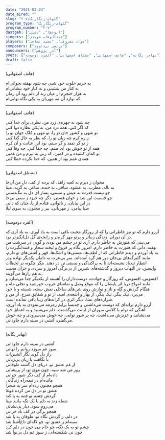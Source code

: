 ```yaml
---
date: "2021-03-24"
date_aired: ""
slug: "گلهای-رنگارنگ/۴۰۷"
program_type: "گلهای-رنگارنگ"
program_number: "۴۰۷"
dastgah: ["ابوعطا", "دشتی"]
singers: ["عبدالوهاب شهیدی"]
players: ["جواد معروفی", "مجید نجاحی"]
composers: ["مرتضی نی‌داوود"]
announcers: ["آذر پژوهش"]
poets: ["بهادر یگانه", "هاتف اصفهانی", "مشتاق اصفهانی", "آلفرد دوموسه"]
draft: false
---
```


(هاتف اصفهانی)  

به حریم خلوت خود شبی چه شود نهفته بخوانی‌ام  
به کنار من بنشینی و به کنار خود بنشانی‌ام  
به هزار خنجرم ار عیان زند از دلم رود آن زمان  
که نوازد آن مه مهربان به یکی نگاه نهانی‌ام  

---  

(هاتف اصفهانی)  

چه شود به چهره‌ی زرد من، نظری برای خدا کنی  
که اگر کنی، همه درد من، به یکی نظاره دوا کنی  
تو شهی و کشور جان تو را، تو مهی و مُلک جهان تو را  
ز ره کرم چه زیان تو را، که نظر به حال گدا کنی  
ز تو گر تفقد و گر ستم، بود این عنایت و آن کرم  
همه از تو خوش بود ای صنم، چه جفا کنی، چه وفا کنی  
تو کمان کشیده و در کمین، که زنی به تیرم و من غمین  
همه‌ی غمم بود از همین، که خدا نکرده خطا کنی  

---  

(مشتاق اصفهانی)  

مخوان ز دیرم به کعبه زاهد، که برده از کف، دل من آن‌جا  
به ناله، مطرب، به عشوه، ساقی، به خنده، ساغر، به گریه، مینا  
چو نیست قدرت به عیش و مستی، بساز ای دل به تنگ‌دستی  
چو قسمت این شد ز خوان هستی، دگر چه خیزد ز سعی بی‌جا  
در این بیابان، ز ناتوانی، فتادم از پا، چنان که دانی  
صبا پیامی، ز مهربانی، ببر ز مجنون، به سوی لیلا  

---  

(آلفرد دوموسه)  

آرزو دارم که تو نیز خاطراتی را که از روزگار محبت باقی است به یاد آوری. به یاد آری که در آن دوران، زندگی زیباتر و پرتو مهر گرم‌تر و رایحه‌ی گل دل‌انگیزتر بود.  
می‌بینی که هنوزش به خاطر دارم. آری تو در چشم من بودی و گویی در سرشت من نهفته، دانی كه هنوزت به خاطر دارم. امروز نگاه پر فروغ و لبخند سحار و فتنه‌انگیزت را به یاد آوردم و دیدم خاطراتی که از لطف‌ها، مستی‌ها و اشک‌ها، قهر و آشتی‌های تو دارم، مانند گلبرگ‌های بی‌جان دور هم گرد آمده‌اند، سر بی‌عزت به دامان یکدیگر نهاده ودر انتظار تندباد نشسته‌اند تا به پراکندگی و نیستی تن در دهند. بنگر چگونه در لحظات واپسین، در التهاب دیروز و گذشته‌های شیرین از بی‌برگی امروز و سردی و خزان محبت به هم رازها می‌گویند.  
افسوس، افسوس، که روزگار و حوادث، دوست‌داران را آهسته از یکدیگر جدا می‌سازد و مانند امواج دریا اثر پایشان را که موقع وصل و تماشای غروب خورشید و تجلی ماه و هنگام گردش و گِله و ناز و نوازش روی شن‌های ساحلی نقش بسته، شسته و با خود می‌برد. نیک بنگر، نیک بنگر، از بهار و اشعه‌ی امید، از تو و شقایق سرخ، از من و شراره‌های تمنا، دیگر اثری در کرانه‌های زیبا باقی نمانده است.  
آرزو دارم ترانه‌ای که دوست می‌داشتی و چه‌بسا برایم زمزمه می‌نمودی به یاد آوری، آهنگی که توام با کلامی سوزان از لبانت می‌گذشت، دلم می‌شنید و به اعماق خود می‌نشانید و عزیزش می‌داشت. چه پر شور نوایی، چه خوش می‌سرودی و چه خوش می‌گفتی، آتشی در سینه دارم جاودانی.  

---  

(بهادر یگانه)  

آتشی در سینه دارم جاودانی  
سوز غم سوزد روانم را نهانی  
راز دل گوید نگار آتشین‌ات  
با نگاهت با زبان بی‌زبانی  
از غم عشق تو، دریای دل گشته طوفانی  
روز من شد سیه، چون موی تو، از پریشانی  
داده‌ام از کف دگر شور جوانی  
مانده‌ام در نیمه‌راه زندگانی  
همچو مجنون زده‌ام سر به صحرا  
عشق تو در دل من کرده غوغا  
گردش چشم تو فتنه به پا کند  
شعله زند به دلم با یک نگه مانند مینا  
می‌روم سوی دیار بی‌نشانی  
همچو برگی در کف باد خزانی  
در دلم، ز گردش نگاه تو، طوفان به پا شد  
سینه‌ام ز عشق تو، چو لاله‌ای داغ‌آشنا شد  
چشم تو به یک نگه، چو جام می خون در دلم کرد  
چون نی‌ شکسته‌ای، ز سوز غم دل بی‌نوا شد  
